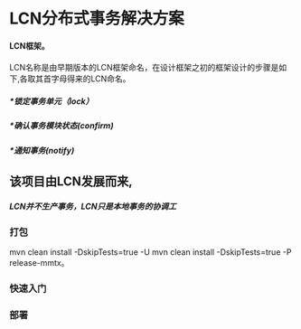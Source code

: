 # LCN分布式事务解决方案
####  LCN框架。
LCN名称是由早期版本的LCN框架命名，在设计框架之初的框架设计的步骤是如下,各取其首字母得来的LCN命名。
##### *锁定事务单元（lock）
##### *确认事务模块状态(confirm)
##### *通知事务(notify) 
## 	  该项目由LCN发展而来,
##### LCN并不生产事务，LCN只是本地事务的协调工 

### 打包
mvn clean install -DskipTests=true -U
mvn clean install -DskipTests=true -P release-mmtx。

### 快速入门

### 部署


### 